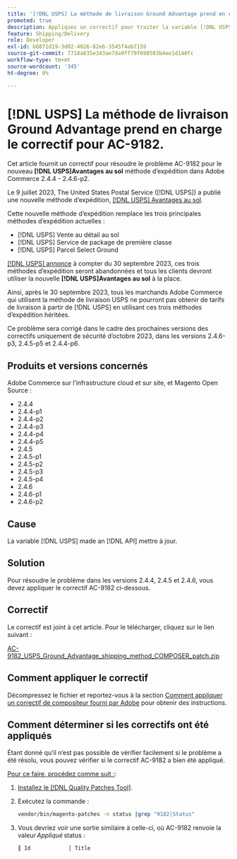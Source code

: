 ```yaml
---
title: '[!DNL USPS] La méthode de livraison Ground Advantage prend en charge le correctif pour AC-9182'
promoted: true
description: Appliquez un correctif pour traiter la variable [!DNL USPS] La méthode d’expédition Ground Advantage émet AC-9182 pour Adobe Commerce 2.4.4 - 2.4.6-p2.
feature: Shipping/Delivery
role: Developer
exl-id: b6871d19-3d02-4026-82e6-3545f4ab7159
source-git-commit: 7718a835e343ae7da9ff79f690503b4ee1d140fc
workflow-type: tm+mt
source-wordcount: '345'
ht-degree: 0%

---
```


# [!DNL USPS] La méthode de livraison Ground Advantage prend en charge le correctif pour AC-9182.

Cet article fournit un correctif pour résoudre le problème AC-9182 pour le nouveau **[!DNL USPS]Avantages au sol** méthode d’expédition dans Adobe Commerce 2.4.4 - 2.4.6-p2.

Le 9 juillet 2023, The United States Postal Service ([!DNL USPS]) a publié une nouvelle méthode d’expédition, [[!DNL USPS] Avantages au sol](https://www.usps.com/ship/ground-advantage.htm).

Cette nouvelle méthode d’expédition remplace les trois principales méthodes d’expédition actuelles :

* [!DNL USPS] Vente au détail au sol
* [!DNL USPS] Service de package de première classe
* [!DNL USPS] Parcel Select Ground

[[!DNL USPS] annonce](https://faq.usps.com/s/article/USPS-Ground-Advantage#how_it_works) à compter du 30 septembre 2023, ces trois méthodes d’expédition seront abandonnées et tous les clients devront utiliser la nouvelle **[!DNL USPS]Avantages au sol** à la place.

Ainsi, après le 30 septembre 2023, tous les marchands Adobe Commerce qui utilisent la méthode de livraison USPS ne pourront pas obtenir de tarifs de livraison à partir de [!DNL USPS] en utilisant ces trois méthodes d’expédition héritées.

Ce problème sera corrigé dans le cadre des prochaines versions des correctifs uniquement de sécurité d’octobre 2023, dans les versions 2.4.6-p3, 2.4.5-p5 et 2.4.4-p6.

## Produits et versions concernés

Adobe Commerce sur l’infrastructure cloud et sur site, et Magento Open Source :

* 2.4.4
* 2.4.4-p1
* 2.4.4-p2
* 2.4.4-p3
* 2.4.4-p4
* 2.4.4-p5
* 2.4.5
* 2.4.5-p1
* 2.4.5-p2
* 2.4.5-p3
* 2.4.5-p4
* 2.4.6
* 2.4.6-p1
* 2.4.6-p2

## Cause

La variable [!DNL USPS] made an [!DNL API] mettre à jour.

## Solution

Pour résoudre le problème dans les versions 2.4.4, 2.4.5 et 2.4.6, vous devez appliquer le correctif AC-9182 ci-dessous.

## Correctif

Le correctif est joint à cet article. Pour le télécharger, cliquez sur le lien suivant :

[AC-9182_USPS_Ground_Advantage_shipping_method_COMPOSER_patch.zip](assets/AC-9182_USPS_Ground_Advantage_shipping_method_COMPOSER_patch.zip)

## Comment appliquer le correctif

Décompressez le fichier et reportez-vous à la section [Comment appliquer un correctif de compositeur fourni par Adobe](https://experienceleague.adobe.com/docs/commerce-knowledge-base/kb/how-to/how-to-apply-a-composer-patch-provided-by-magento.html) pour obtenir des instructions.

## Comment déterminer si les correctifs ont été appliqués

Étant donné qu’il n’est pas possible de vérifier facilement si le problème a été résolu, vous pouvez vérifier si le correctif AC-9182 a bien été appliqué.

<u>Pour ce faire, procédez comme suit :</u>:

1. [Installez le [!DNL Quality Patches Tool]](https://experienceleague.adobe.com/docs/commerce-operations/tools/quality-patches-tool/usage.html).
1. Exécutez la commande :

   ```bash
   vendor/bin/magento-patches -n status |grep "9182|Status"
   ```

1. Vous devriez voir une sortie similaire à celle-ci, où AC-9182 renvoie la valeur *Appliqué* status :

   ```bash
   ║ Id            │ Title                                                        │ Category        │ Origin                 │ Status      │ Details                                          ║ ║ N/A           │ ../m2-hotfixes/AC-9182_USPS_Ground_Advantage_shipping_method_COMPOSER_patch.patch      │ Other           │ Local                  │ Applied     │ Patch type: Custom                                
   ```
